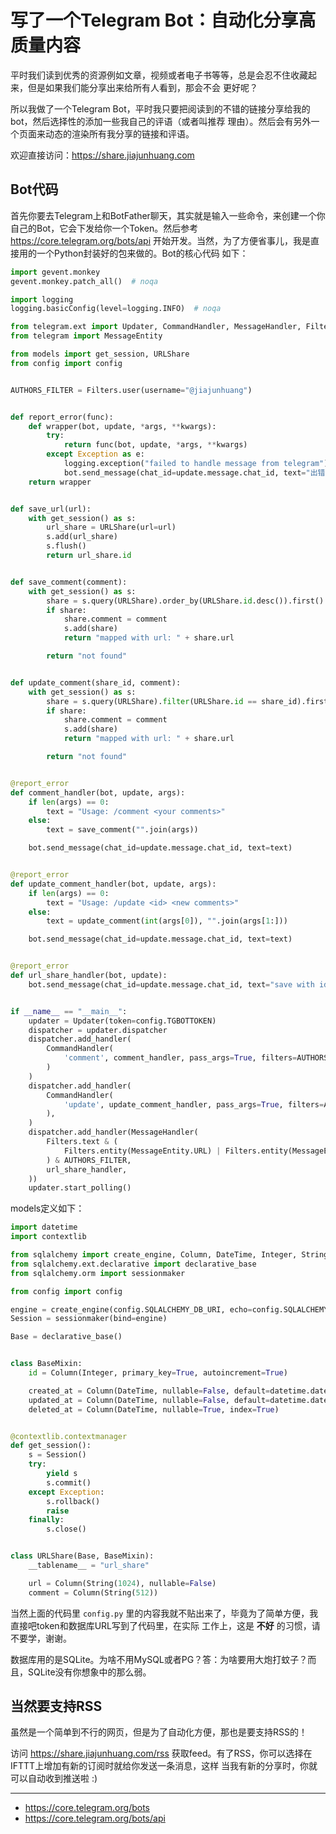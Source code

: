 # 写了一个Telegram Bot：自动化分享高质量内容

平时我们读到优秀的资源例如文章，视频或者电子书等等，总是会忍不住收藏起来，但是如果我们能分享出来给所有人看到，那会不会
更好呢？

所以我做了一个Telegram Bot，平时我只要把阅读到的不错的链接分享给我的bot，然后选择性的添加一些我自己的评语（或者叫推荐
理由）。然后会有另外一个页面来动态的渲染所有我分享的链接和评语。

欢迎直接访问：https://share.jiajunhuang.com

## Bot代码

首先你要去Telegram上和BotFather聊天，其实就是输入一些命令，来创建一个你自己的Bot，它会下发给你一个Token。然后参考
https://core.telegram.org/bots/api 开始开发。当然，为了方便省事儿，我是直接用的一个Python封装好的包来做的。Bot的核心代码
如下：

```python
import gevent.monkey
gevent.monkey.patch_all()  # noqa

import logging
logging.basicConfig(level=logging.INFO)  # noqa

from telegram.ext import Updater, CommandHandler, MessageHandler, Filters
from telegram import MessageEntity

from models import get_session, URLShare
from config import config


AUTHORS_FILTER = Filters.user(username="@jiajunhuang")


def report_error(func):
    def wrapper(bot, update, *args, **kwargs):
        try:
            return func(bot, update, *args, **kwargs)
        except Exception as e:
            logging.exception("failed to handle message from telegram")
            bot.send_message(chat_id=update.message.chat_id, text="出错啦：" + str(e))
    return wrapper


def save_url(url):
    with get_session() as s:
        url_share = URLShare(url=url)
        s.add(url_share)
        s.flush()
        return url_share.id


def save_comment(comment):
    with get_session() as s:
        share = s.query(URLShare).order_by(URLShare.id.desc()).first()
        if share:
            share.comment = comment
            s.add(share)
            return "mapped with url: " + share.url

        return "not found"


def update_comment(share_id, comment):
    with get_session() as s:
        share = s.query(URLShare).filter(URLShare.id == share_id).first()
        if share:
            share.comment = comment
            s.add(share)
            return "mapped with url: " + share.url

        return "not found"


@report_error
def comment_handler(bot, update, args):
    if len(args) == 0:
        text = "Usage: /comment <your comments>"
    else:
        text = save_comment("".join(args))

    bot.send_message(chat_id=update.message.chat_id, text=text)


@report_error
def update_comment_handler(bot, update, args):
    if len(args) == 0:
        text = "Usage: /update <id> <new comments>"
    else:
        text = update_comment(int(args[0]), "".join(args[1:]))

    bot.send_message(chat_id=update.message.chat_id, text=text)


@report_error
def url_share_handler(bot, update):
    bot.send_message(chat_id=update.message.chat_id, text="save with id: {}".format(save_url(update.message.text)))


if __name__ == "__main__":
    updater = Updater(token=config.TGBOTTOKEN)
    dispatcher = updater.dispatcher
    dispatcher.add_handler(
        CommandHandler(
            'comment', comment_handler, pass_args=True, filters=AUTHORS_FILTER,
        )
    )
    dispatcher.add_handler(
        CommandHandler(
            'update', update_comment_handler, pass_args=True, filters=AUTHORS_FILTER,
        ),
    )
    dispatcher.add_handler(MessageHandler(
        Filters.text & (
            Filters.entity(MessageEntity.URL) | Filters.entity(MessageEntity.TEXT_LINK)
        ) & AUTHORS_FILTER,
        url_share_handler,
    ))
    updater.start_polling()
```

models定义如下：

```python
import datetime
import contextlib

from sqlalchemy import create_engine, Column, DateTime, Integer, String
from sqlalchemy.ext.declarative import declarative_base
from sqlalchemy.orm import sessionmaker

from config import config

engine = create_engine(config.SQLALCHEMY_DB_URI, echo=config.SQLALCHEMY_ECHO)
Session = sessionmaker(bind=engine)

Base = declarative_base()


class BaseMixin:
    id = Column(Integer, primary_key=True, autoincrement=True)

    created_at = Column(DateTime, nullable=False, default=datetime.datetime.now)
    updated_at = Column(DateTime, nullable=False, default=datetime.datetime.now, onupdate=datetime.datetime.now)
    deleted_at = Column(DateTime, nullable=True, index=True)


@contextlib.contextmanager
def get_session():
    s = Session()
    try:
        yield s
        s.commit()
    except Exception:
        s.rollback()
        raise
    finally:
        s.close()


class URLShare(Base, BaseMixin):
    __tablename__ = "url_share"

    url = Column(String(1024), nullable=False)
    comment = Column(String(512))
```

当然上面的代码里 `config.py` 里的内容我就不贴出来了，毕竟为了简单方便，我直接吧token和数据库URL写到了代码里，在实际
工作上，这是 **不好** 的习惯，请不要学，谢谢。

数据库用的是SQLite。为啥不用MySQL或者PG？答：为啥要用大炮打蚊子？而且，SQLite没有你想象中的那么弱。

## 当然要支持RSS

虽然是一个简单到不行的网页，但是为了自动化方便，那也是要支持RSS的！

访问 https://share.jiajunhuang.com/rss 获取feed。有了RSS，你可以选择在IFTTT上增加有新的订阅时就给你发送一条消息，这样
当我有新的分享时，你就可以自动收到推送啦 :)


-----------

- https://core.telegram.org/bots
- https://core.telegram.org/bots/api
